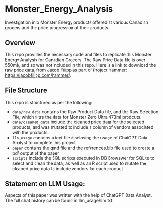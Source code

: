 # Monster_Energy_Analysis
Investigation into Monster Energy products offered at various Canadian grocers and the price progression of their products.

## Overview

This repo provides the necessary code and files to replicate this Monster Energy Analysis for Canadian Grocers. The Raw Price Data file is over 550mb, and so was not included in this repo. Here is a link to download the raw price data, from Jacob Filipp as part of Project Hammer: https://jacobfilipp.com/hammer/. 

## File Structure 

This repo is structured as per the following:

- `data/raw_data` contains the Raw Product Data file, and the Raw Selection File, which filtrs the data for Monster Zero Ultra 473ml prodcuts.
- `data/cleaned_data` include the cleaned price data for the selected products, and was mutated to include a column of vendors associated with the products.
- `llm_usage` contains a text file disclosing the usage of ChatGPT Data Analyst to complete this project
- `paper` contains the qmd file and the references.bib file used to create a pdf output of the paper
- `scripts` include the SQL scripts executed in DB Browswer for SQLite to select and clean the data, as well as an R script used to mutate the cleaned price data to include vendors for each product

## Statement on LLM Usage: 
Aspects of this paper was written with the help of ChatGPT Data Analyst. The full chat history can be found in llm_usage/llm.txt. 
